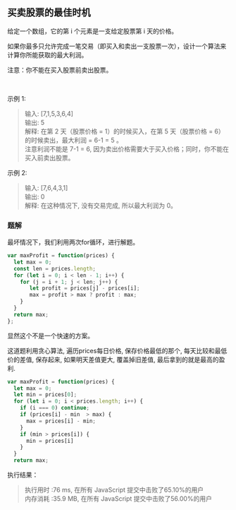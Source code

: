 ## 买卖股票的最佳时机

给定一个数组，它的第 i 个元素是一支给定股票第 i 天的价格。

如果你最多只允许完成一笔交易（即买入和卖出一支股票一次），设计一个算法来计算你所能获取的最大利润。

注意：你不能在买入股票前卖出股票。

 

示例 1:

> 输入: [7,1,5,3,6,4]  
输出: 5  
解释: 在第 2 天（股票价格 = 1）的时候买入，在第 5 天（股票价格 = 6）的时候卖出，最大利润 = 6-1 = 5 。  
注意利润不能是 7-1 = 6, 因为卖出价格需要大于买入价格；同时，你不能在买入前卖出股票。

示例 2:

> 输入: [7,6,4,3,1]  
输出: 0  
解释: 在这种情况下, 没有交易完成, 所以最大利润为 0。

### 题解
最坏情况下，我们利用两次for循环，进行解题。

```javascript
var maxProfit = function(prices) {
  let max = 0;
  const len = prices.length;
  for (let i = 0; i < len - 1; i++) {
    for (j = i + 1; j < len; j++) {
       let profit = prices[j] - prices[i];
       max = profit > max ? profit : max;
    }
  }
  return max;
};
```
显然这个不是一个快速的方案。


这道题利用贪心算法, 遍历prices每日价格, 保存价格最低的那个, 每天比较和最低价的差值, 保存起来, 如果明天差值更大, 覆盖掉旧差值, 最后拿到的就是最高的盈利.

```javascript
var maxProfit = function(prices) {
  let max = 0;
  let min = prices[0];
  for (let i = 0; i < prices.length; i++) {
    if (i === 0) continue;
    if (prices[i] - min  > max) {
      max = prices[i] - min;
    }
    if (min > prices[i]) {
      min = prices[i]
    }
  }
  return max;
```
执行结果：
> 执行用时 :76 ms, 在所有 JavaScript 提交中击败了65.10%的用户  
内存消耗 :35.9 MB, 在所有 JavaScript 提交中击败了56.00%的用户